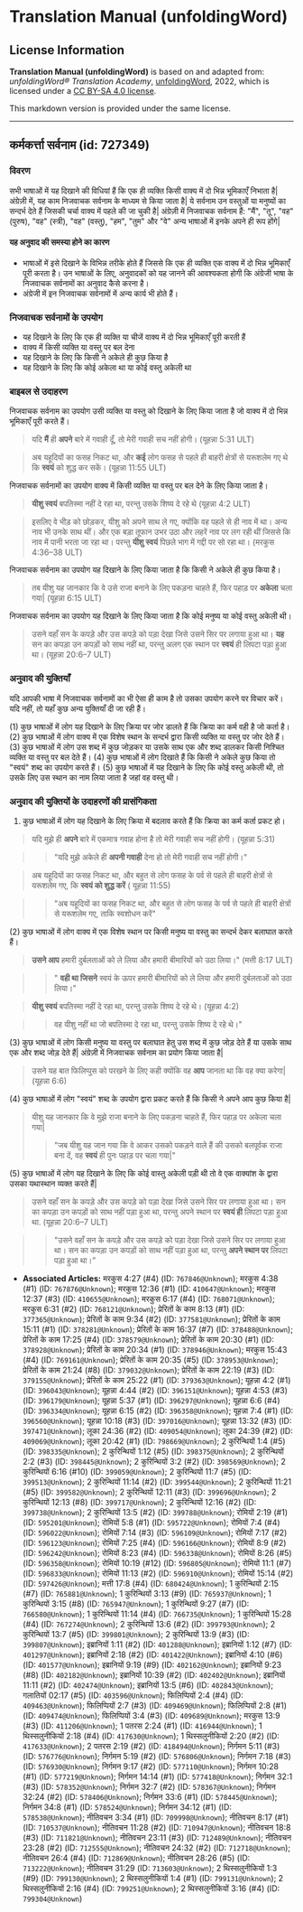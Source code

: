 # Translation Manual (unfoldingWord)

## License Information

**Translation Manual (unfoldingWord)** is based on and adapted from: _unfoldingWord® Translation Academy_, [unfoldingWord](https://unfoldingword.org/utw), 2022, which is licensed under a [CC BY-SA 4.0 license](https://creativecommons.org/licenses/by-sa/4.0/legalcode.en).

This markdown version is provided under the same license.



--------------------------------

## कर्मकर्त्ता सर्वनाम (id: 727349)

### विवरण

सभी भाषाओं में यह दिखाने की विधियां हैं कि एक ही व्यक्ति किसी वाक्य में दो भिन्न भूमिकाएँ निभाता है\| अंग्रेज़ी में, यह काम निजवाचक सर्वनाम के माध्यम से किया जाता है\| ये सर्वनाम उन वस्तुओं या मनुष्यों का सन्दर्भ देते हैं जिसकी चर्चा वाक्य में पहले की जा चुकी है\| अंग्रेज़ी में निजवाचक सर्वनाम हैं: "मैं", "तू", "वह" (पुरुष), "वह" (स्त्री), "वह" (वस्तु), "हम", "तुम" और "वे" अन्य भाषाओं में इनके अपने ही रूप होंगे\|

#### यह अनुवाद की समस्या होने का कारण

* भाषाओं में इसे दिखाने के विभिन्न तरीके होते हैं जिससे कि एक ही व्यक्ति एक वाक्य में दो भिन्न भूमिकाएँ पूरी करता है। उन भाषाओं के लिए, अनुवादकों को यह जानने की आवश्यकता होगी कि अंग्रेजी भाषा के निजवाचक सर्वनामों का अनुवाद कैसे करना है।
* अंग्रेजी में इन निजवाचक सर्वनामों में अन्य कार्य भी होते हैं।

### निजवाचक सर्वनामों के उपयोग

* यह दिखाने के लिए कि एक ही व्यक्ति या चीजें वाक्य में दो भिन्न भूमिकाएँ पूरी करती हैं
* वाक्य में किसी व्यक्ति या वस्तु पर बल देना
* यह दिखाने के लिए कि किसी ने अकेले ही कुछ किया है
* यह दिखाने के लिए कि कोई अकेला था या कोई वस्तु अकेली था

### बाइबल से उदाहरण

निजवाचक सर्वनाम का उपयोग उसी व्यक्ति या वस्तु को दिखाने के लिए किया जाता है जो वाक्य में दो भिन्न भूमिकाएँ पूरी करते हैं।

> यदि **मैं** ही **अपने** बारे में गवाही दूँ, तो मेरी गवाही सच नहीं होगी। (यूहन्ना 5:31 ULT)

> अब यहूदियों का फसह निकट था, और **कई** लोग फसह से पहले ही बाहरी क्षेत्रों से यरूशलेम गए थे कि **स्वयं** को शुद्ध कर सकें। (यूहन्ना 11:55 ULT)

निजवाचक सर्वनामों का उपयोग वाक्य में किसी व्यक्ति या वस्तु पर बल देने के लिए किया जाता है।

> **यीशु स्वयं** बपतिस्मा नहीं दे रहा था, परन्तु उसके शिष्य दे रहे थे (यूहन्ना 4:2 ULT)

> इसलिए वे भीड़ को छोड़कर, यीशु को अपने साथ ले गए, क्योंकि वह पहले से ही नाव में था। अन्य नाव भी उनके साथ थीं। और एक बड़ा तूफान उभर उठा और लहरें नाव पर लग रही थीं जिससे कि नाव में पानी भरता जा रहा था। परन्तु **यीशु स्वयं** पिछले भाग में गद्दी पर सो रहा था। (मरकुस 4:36–38 ULT)

निजवाचक सर्वनाम का उपयोग यह दिखाने के लिए किया जाता है कि किसी ने अकेले ही कुछ किया है।

> तब यीशु यह जानकार कि वे उसे राजा बनाने के लिए पकड़ना चाहते हैं, फिर पहाड़ पर **अकेला** चला गया\| (यूहन्ना 6:15 ULT)

निजवाचक सर्वनाम का उपयोग यह दिखाने के लिए किया जाता है कि कोई मनुष्य या कोई वस्तु अकेली थी।

> उसने वहाँ सन के कपड़े और उस कपड़े को पड़ा देखा जिसे उसने सिर पर लगाया हुआ था। **यह** सन का कपड़ा उन कपड़ों को साथ नहीं था, परन्तु अलग एक स्थान पर **स्वयं** ही लिपटा पड़ा हुआ था। (यूहन्ना 20:6–7 ULT)

### अनुवाद की युक्तियाँ

यदि आपकी भाषा में निजवाचक सर्वनामों का भी ऐसा ही काम है तो उसका उपयोग करने पर विचार करें। यदि नहीं, तो यहाँ कुछ अन्य युक्तियाँ दी जा रही हैं।

(1\) कुछ भाषाओं में लोग यह दिखाने के लिए क्रिया पर जोर डालते हैं कि क्रिया का कर्म वही है जो कर्ता है। (2\) कुछ भाषाओं में लोग वाक्य में एक विशेष स्थान के सन्दर्भ द्वारा किसी व्यक्ति या वस्तु पर जोर देते हैं। (3\) कुछ भाषाओं में लोग उस शब्द में कुछ जोड़कर या उसके साथ एक और शब्द डालकर किसी निश्चित व्यक्ति या वस्तु पर बल देते हैं। (4\) कुछ भाषाओं में लोग दिखाते हैं कि किसी ने अकेले कुछ किया तो "स्वयं" शब्द का उपयोग करते हैं। (5\) कुछ भाषाओं में यह दिखाने के लिए कि कोई वस्तु अकेली थी, तो उसके लिए उस स्थान का नाम लिया जाता है जहां वह वस्तु थी।

### अनुवाद की युक्तियों के उदाहरणों की प्रासंगिकता

1. कुछ भाषाओं में लोग यह दिखाने के लिए क्रिया में बदलाव करते हैं कि क्रिया का कर्म कर्ता प्रकट हो।

> यदि मुझे ही **अपने** बारे में एकमात्र गवाह होना है तो मेरी गवाही सच नहीं होगी। (यूहन्ना 5:31\)

> > "यदि मुझे अकेले ही **अपनी गवाही** देना हो तो मेरी गवाही सच नहीं होगी।"

> अब यहूदियों का फसह निकट था, और बहुत से लोग फसह के पर्व से पहले ही बाहरी क्षेत्रों से यरूशलेम गए, कि **स्वयं को शुद्ध करें** ( यूहन्ना 11:55\)

> > "अब यहूदियों का फसह निकट था, और बहुत से लोग फसह के पर्व से पहले ही बाहरी क्षेत्रों से यरूशलेम गए, ताकि स्वशोधन करें"

(2\) कुछ भाषाओं में लोग वाक्य में एक विशेष स्थान पर किसी मनुष्य या वस्तु का सन्दर्भ देकर बलाघात करते हैं।

> **उसने आप** हमारी दुर्बलताओं को ले लिया और हमारी बीमारियों को उठा लिया।" (मत्ती 8:17 ULT)

> > " **वही था जिसने** स्वयं के ऊपर हमारी बीमारियों को ले लिया और हमारी दुर्बलताओं को उठा लिया।"

> **यीशु स्वयं** बपतिस्मा नहीं दे रहा था, परन्तु उसके शिष्य दे रहे थे। (यूहन्ना 4:2\)

> > वह यीशु नहीं था जो बपतिस्मा दे रहा था, परन्तु उसके शिष्य दे रहे थे।"

(3\) कुछ भाषाओं में लोग किसी मनुष्य या वस्तु पर बलाघात हेतु उस शब्द में कुछ जोड़ देते हैं या उसके साथ एक और शब्द जोड़ देते हैं\| अंग्रेज़ी में निजवाचक सर्वनाम का प्रयोग किया जाता है\|

> उसने यह बात फिलिप्पुस को परखने के लिए कही क्योंकि वह **आप** जानता था कि वह क्या करेगा\| (यूहन्ना 6:6\)

(4\) कुछ भाषाओं में लोग "स्वयं" शब्द के उपयोग द्वारा प्रकट करते हैं कि किसी ने अपने आप कुछ किया है\|

> यीशु यह जानकार कि वे मुझे राजा बनाने के लिए पकड़ना चाहते हैं, फिर पहाड़ पर अकेला चला गया\|
> 
> 
> > "जब यीशु यह जान गया कि वे आकर उसको पकड़ने वाले हैं की उसको बलपूर्वक राजा बना दें, वह **स्वयं** ही पुनः पहाड़ पर चला गया\|"

(5\) कुछ भाषाओं में लोग यह दिखाने के लिए कि कोई वास्तु अकेली पड़ी थी तो वे एक वाक्यांश के द्वारा उसका यथास्थान व्यक्त करते हैं\|

> उसने वहाँ सन के कपड़े और उस कपड़े को पड़ा देखा जिसे उसने सिर पर लगाया हुआ था। सन का कपड़ा उन कपड़ों को साथ नहीं पड़ा हुआ था, परन्तु अपने स्थान पर **स्वयं ही** लिपटा पड़ा हुआ था. (यूहन्ना 20:6–7 ULT)

> > "उसने वहाँ सन के कपड़े और उस कपड़े को पड़ा देखा जिसे उसने सिर पर लगाया हुआ था। सन का कपड़ा उन कपड़ों को साथ नहीं पड़ा हुआ था, परन्तु **अपने स्थान पर** लिपटा पड़ा हुआ था।”

* **Associated Articles:** मरकुस 4:27 (#4) (ID: `767846@Unknown`); मरकुस 4:38 (#1) (ID: `767876@Unknown`); मरकुस 12:36 (#1) (ID: `410647@Unknown`); मरकुस 12:37 (#3) (ID: `410655@Unknown`); मरकुस 6:17 (#4) (ID: `768071@Unknown`); मरकुस 6:31 (#2) (ID: `768121@Unknown`); प्रेरितों के काम 8:13 (#1) (ID: `377365@Unknown`); प्रेरितों के काम 9:34 (#2) (ID: `377581@Unknown`); प्रेरितों के काम 15:11 (#1) (ID: `378281@Unknown`); प्रेरितों के काम 16:37 (#7) (ID: `378488@Unknown`); प्रेरितों के काम 17:25 (#4) (ID: `378579@Unknown`); प्रेरितों के काम 20:30 (#1) (ID: `378928@Unknown`); प्रेरितों के काम 20:34 (#1) (ID: `378946@Unknown`); मरकुस 15:43 (#4) (ID: `769161@Unknown`); प्रेरितों के काम 20:35 (#5) (ID: `378953@Unknown`); प्रेरितों के काम 21:24 (#8) (ID: `379032@Unknown`); प्रेरितों के काम 22:19 (#3) (ID: `379155@Unknown`); प्रेरितों के काम 25:22 (#1) (ID: `379363@Unknown`); यूहन्ना 4:2 (#1) (ID: `396043@Unknown`); यूहन्ना 4:44 (#2) (ID: `396151@Unknown`); यूहन्ना 4:53 (#3) (ID: `396179@Unknown`); यूहन्ना 5:37 (#1) (ID: `396297@Unknown`); यूहन्ना 6:6 (#4) (ID: `396334@Unknown`); यूहन्ना 6:15 (#2) (ID: `396358@Unknown`); यूहन्ना 7:4 (#1) (ID: `396560@Unknown`); यूहन्ना 10:18 (#3) (ID: `397016@Unknown`); यूहन्ना 13:32 (#3) (ID: `397471@Unknown`); लूका 24:36 (#2) (ID: `409054@Unknown`); लूका 24:39 (#2) (ID: `409069@Unknown`); लूका 20:42 (#1) (ID: `798669@Unknown`); 2 कुरिन्थियों 1:4 (#5) (ID: `398335@Unknown`); 2 कुरिन्थियों 1:12 (#5) (ID: `398375@Unknown`); 2 कुरिन्थियों 2:2 (#3) (ID: `398445@Unknown`); 2 कुरिन्थियों 3:2 (#2) (ID: `398569@Unknown`); 2 कुरिन्थियों 6:16 (#10) (ID: `399059@Unknown`); 2 कुरिन्थियों 11:7 (#5) (ID: `399513@Unknown`); 2 कुरिन्थियों 11:14 (#2) (ID: `399544@Unknown`); 2 कुरिन्थियों 11:21 (#5) (ID: `399582@Unknown`); 2 कुरिन्थियों 12:11 (#3) (ID: `399696@Unknown`); 2 कुरिन्थियों 12:13 (#8) (ID: `399717@Unknown`); 2 कुरिन्थियों 12:16 (#2) (ID: `399738@Unknown`); 2 कुरिन्थियों 13:5 (#2) (ID: `399788@Unknown`); रोमियों 2:19 (#1) (ID: `595201@Unknown`); रोमियों 5:8 (#1) (ID: `595722@Unknown`); रोमियों 7:4 (#4) (ID: `596022@Unknown`); रोमियों 7:14 (#3) (ID: `596109@Unknown`); रोमियों 7:17 (#2) (ID: `596123@Unknown`); रोमियों 7:25 (#4) (ID: `596166@Unknown`); रोमियों 8:9 (#2) (ID: `596242@Unknown`); रोमियों 8:23 (#4) (ID: `596338@Unknown`); रोमियों 8:26 (#5) (ID: `596358@Unknown`); रोमियों 10:19 (#12) (ID: `596805@Unknown`); रोमियों 11:1 (#7) (ID: `596833@Unknown`); रोमियों 11:13 (#2) (ID: `596910@Unknown`); रोमियों 15:14 (#2) (ID: `597426@Unknown`); मत्ती 17:8 (#4) (ID: `680424@Unknown`); 1 कुरिन्थियों 2:15 (#7) (ID: `765881@Unknown`); 1 कुरिन्थियों 3:13 (#9) (ID: `765937@Unknown`); 1 कुरिन्थियों 3:15 (#8) (ID: `765947@Unknown`); 1 कुरिन्थियों 9:27 (#7) (ID: `766580@Unknown`); 1 कुरिन्थियों 11:14 (#4) (ID: `766735@Unknown`); 1 कुरिन्थियों 15:28 (#4) (ID: `767274@Unknown`); 2 कुरिन्थियों 13:6 (#2) (ID: `399793@Unknown`); 2 कुरिन्थियों 13:7 (#5) (ID: `399801@Unknown`); 2 कुरिन्थियों 13:9 (#3) (ID: `399807@Unknown`); इब्रानियों 1:11 (#2) (ID: `401288@Unknown`); इब्रानियों 1:12 (#7) (ID: `401297@Unknown`); इब्रानियों 2:18 (#2) (ID: `401422@Unknown`); इब्रानियों 4:10 (#6) (ID: `401577@Unknown`); इब्रानियों 9:19 (#9) (ID: `402162@Unknown`); इब्रानियों 9:23 (#8) (ID: `402182@Unknown`); इब्रानियों 10:39 (#2) (ID: `402402@Unknown`); इब्रानियों 11:11 (#2) (ID: `402474@Unknown`); इब्रानियों 13:5 (#6) (ID: `402843@Unknown`); गलातियों 02:17 (#5) (ID: `403596@Unknown`); फिलिप्पियों 2:4 (#4) (ID: `409463@Unknown`); फिलिप्पियों 2:7 (#3) (ID: `409469@Unknown`); फिलिप्पियों 2:8 (#1) (ID: `409474@Unknown`); फिलिप्पियों 3:4 (#3) (ID: `409689@Unknown`); मरकुस 13:9 (#3) (ID: `411206@Unknown`); 1 पतरस 2:24 (#1) (ID: `416944@Unknown`); 1 थिस्सलुनीकियों 2:18 (#4) (ID: `417630@Unknown`); 1 थिस्सलुनीकियों 2:20 (#2) (ID: `417633@Unknown`); 2 पतरस 2:19 (#2) (ID: `418494@Unknown`); निर्गमन 5:11 (#3) (ID: `576776@Unknown`); निर्गमन 5:19 (#2) (ID: `576806@Unknown`); निर्गमन 7:18 (#3) (ID: `576930@Unknown`); निर्गमन 9:17 (#2) (ID: `577110@Unknown`); निर्गमन 10:28 (#1) (ID: `577219@Unknown`); निर्गमन 14:14 (#1) (ID: `577418@Unknown`); निर्गमन 32:1 (#3) (ID: `578352@Unknown`); निर्गमन 32:7 (#2) (ID: `578367@Unknown`); निर्गमन 32:24 (#2) (ID: `578406@Unknown`); निर्गमन 33:6 (#1) (ID: `578445@Unknown`); निर्गमन 34:8 (#1) (ID: `578524@Unknown`); निर्गमन 34:12 (#1) (ID: `578538@Unknown`); नीतिवचन 3:34 (#1) (ID: `709998@Unknown`); नीतिवचन 8:17 (#1) (ID: `710537@Unknown`); नीतिवचन 11:28 (#2) (ID: `710947@Unknown`); नीतिवचन 18:8 (#3) (ID: `711821@Unknown`); नीतिवचन 23:11 (#3) (ID: `712489@Unknown`); नीतिवचन 23:28 (#2) (ID: `712555@Unknown`); नीतिवचन 24:32 (#2) (ID: `712718@Unknown`); नीतिवचन 26:4 (#4) (ID: `712869@Unknown`); नीतिवचन 28:26 (#5) (ID: `713222@Unknown`); नीतिवचन 31:29 (ID: `713603@Unknown`); 2 थिस्सलुनीकियों 1:3 (#9) (ID: `799130@Unknown`); 2 थिस्सलुनीकियों 1:4 (#1) (ID: `799131@Unknown`); 2 थिस्सलुनीकियों 2:16 (#4) (ID: `799251@Unknown`); 2 थिस्सलुनीकियों 3:16 (#4) (ID: `799304@Unknown`)

